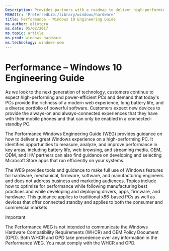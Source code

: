 ```yaml
---
Description: Provides partners with a roadmap to deliver high-performing and power-efficient PCs to customers
MSHAttr: 'PreferredLib:/library/windows/hardware'
title: Performance - Windows 10 Engineering Guide
ms.author: eliotgra
ms.date: 05/02/2017
ms.topic: article
ms.prod: windows-hardware
ms.technology: windows-oem
---
```


# Performance – Windows 10 Engineering Guide

As we look to the next generation of technology, customers continue to expect high-performing and power-efficient PCs and demand that today's PCs provide the richness of a modern web experience, long battery life, and a diverse portfolio of powerful software. Customers expect new devices to provide the always-on and always-connected experiences that they have with their mobile phones and that can only be enabled in a connected-standby PC.

The Performance Windows Engineering Guide (WEG) provides guidance on how to deliver a great Windows experience on a high-performing PC. It identifies opportunities to measure, analyze, and improve performance in key areas, including battery life, web browsing, and streaming media. OEM, ODM, and IHV partners can also find guidance on developing and selecting Microsoft Store apps that run efficiently on your systems.

The WEG provides tools and guidance to make full use of Windows features for hardware, mechanical, firmware, software, and manufacturing engineers and does not address business and marketing audiences. Topics include how to optimize for performance while following manufacturing best practices and while developing and deploying drivers, apps, firmware, and hardware. This guidance applies to traditional x86-based PCs as well as devices that offer connected standby and applies to both the consumer and commercial markets.

> [!IMPORTANT]
> The Performance WEG is not intended to communicate the Windows Hardware Compatibility Requirements (WHCR) and OEM Policy Document (OPD). Both WHCR and OPD take precedence over any information in the Performance WEG. You must comply with the WHCR and OPD.

